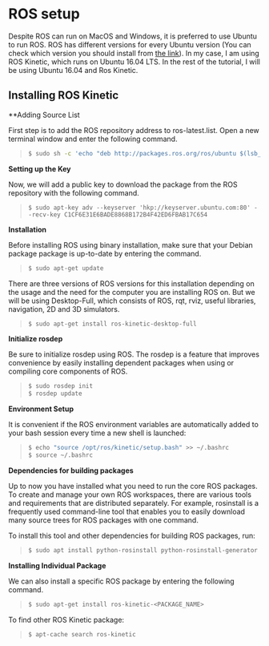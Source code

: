 # ROS setup

Despite ROS can run on MacOS and Windows, it is preferred to use Ubuntu to run ROS. ROS has different versions for every Ubuntu version (You can check which version you should install from [the link](http://wiki.ros.org/Distributions)). In my case, I am using ROS Kinetic, which runs on Ubuntu 16.04 LTS. In the rest of the tutorial, I will be using Ubuntu 16.04 and Ros Kinetic.


## Installing ROS Kinetic

**Adding Source List

First step is to add the ROS repository address to ros-latest.list. Open a new terminal window and enter the following command.
> ```sh
> $ sudo sh -c 'echo "deb http://packages.ros.org/ros/ubuntu $(lsb_release -sc) main" > /etc/apt/sources.list.d/ros-latest.list'
> ```

**Setting up the Key**

Now, we will add a public key to download the package from the ROS repository with the following command.
> ```
> $ sudo apt-key adv --keyserver 'hkp://keyserver.ubuntu.com:80' --recv-key C1CF6E31E6BADE8868B172B4F42ED6FBAB17C654
> ```
**Installation**

Before installing ROS using binary installation, make sure that your Debian package package is up-to-date by entering the command.
> ```sh
> $ sudo apt-get update
> ```
There are three versions of ROS versions for this installation depending on the usage and the need for the computer you are installing ROS on. But we will be using Desktop-Full, which consists of ROS, rqt, rviz, useful libraries, navigation, 2D and 3D simulators.
 
> ```sh
> $ sudo apt-get install ros-kinetic-desktop-full
> ```


**Initialize rosdep**

Be sure to initialize rosdep using ROS. The rosdep is a feature that improves convenience by easily installing dependent packages  when using or compiling core components of ROS.

> ```sh
> $ sudo rosdep init
> $ rosdep update
> ```

**Environment Setup**

It is convenient if the ROS environment variables are automatically added to your bash session every time a new shell is launched:

> ```sh
> $ echo "source /opt/ros/kinetic/setup.bash" >> ~/.bashrc
> $ source ~/.bashrc
> ```

**Dependencies for building packages**

Up to now you have installed what you need to run the core ROS packages. To create and manage your own ROS workspaces, there are various tools and requirements that are distributed separately. For example, rosinstall is a frequently used command-line tool that enables you to easily download many source trees for ROS packages with one command.

To install this tool and other dependencies for building ROS packages, run:
> ```sh
> $ sudo apt install python-rosinstall python-rosinstall-generator python-wstool build-essential
> ```

**Installing Individual Package**

We can also install a specific ROS package by entering the following command.
> ```sh
> $ sudo apt-get install ros-kinetic-<PACKAGE_NAME>
> ```

To find other ROS Kinetic package:
> ```sh
> $ apt-cache search ros-kinetic
> ```
